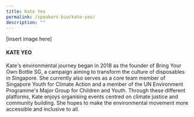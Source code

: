 ```yaml
---
title: Kate Yeo
permalink: /speakers-bio/kate-yeo/
description: ""
---
```


[insert image here]

#### KATE YEO

Kate's environmental journey began in 2018 as the founder of Bring Your Own Bottle SG, a campaign aiming to transform the culture of disposables in Singapore. She currently also serves as a core team member of Singapore Youth for Climate Action and a member of the UN Environment Programme's Major Group for Children and Youth. Through these different platforms, Kate enjoys organising events centred on climate justice and community building. She hopes to make the environmental movement more accessible and inclusive to all.
